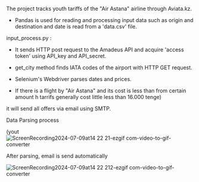 The project tracks youth tariffs of the "Air Astana" airline through Aviata.kz.

- Pandas is used for reading and processing input data such as origin and destination and date is read from a 'data.csv' file. 

input_process.py : 
- It sends HTTP post request to the Amadeus API and acquire 'access token' using API_key and API_secret.
- get_city method finds IATA codes of the airport with HTTP GET request. 

- Selenium's Webdriver parses dates and prices.

- If there is a flight by "Air Astana" and its cost is less than from certain amount
h tarrifs generally cost little less than 16.000 tenge)

it will send all offers via email using SMTP.


<p>Data Parsing process</p>

(yout![ScreenRecording2024-07-09at14 22 21-ezgif com-video-to-gif-converter](https://github.com/Akim-Edige/flight-offer-tracker/assets/115921160/ace6a3e0-975d-4bf2-a6dd-4f95966954fb)


<p>After parsing, email is send automatically</p>

![ScreenRecording2024-07-09at14 22 212-ezgif com-video-to-gif-converter](https://github.com/Akim-Edige/flight-offer-tracker/assets/115921160/c88720cb-4d14-4b90-a2c5-676701b8a14f)






